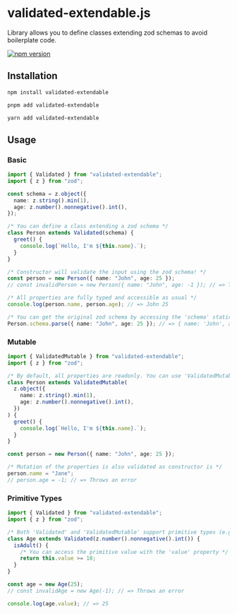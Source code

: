 # validated-extendable.js

Library allows you to define classes extending zod schemas to avoid boilerplate code.

[![npm version](https://badge.fury.io/js/validated-extendable.svg)](https://badge.fury.io/js/validated-extendable)

## Installation

```bash
npm install validated-extendable
```

```bash
pnpm add validated-extendable
```

```bash
yarn add validated-extendable
```

## Usage

### Basic

```typescript
import { Validated } from "validated-extendable";
import { z } from "zod";

const schema = z.object({
  name: z.string().min(1),
  age: z.number().nonnegative().int(),
});

/* You can define a class extending a zod schema */
class Person extends Validated(schema) {
  greet() {
    console.log(`Hello, I'm ${this.name}.`);
  }
}

/* Constructor will validate the input using the zod schema! */
const person = new Person({ name: "John", age: 25 });
// const invalidPerson = new Person({ name: "John", age: -1 }); // => Throws an error

/* All properties are fully typed and accessible as usual */
console.log(person.name, person.age); // => John 25

/* You can get the original zod schema by accessing the 'schema' static property */
Person.schema.parse({ name: "John", age: 25 }); // => { name: 'John', age: 25 }
```

### Mutable

```typescript
import { ValidatedMutable } from "validated-extendable";
import { z } from "zod";

/* By default, all properties are readonly. You can use 'ValidatedMutable' instead of 'Validated' to make them mutable */
class Person extends ValidatedMutable(
  z.object({
    name: z.string().min(1),
    age: z.number().nonnegative().int(),
  })
) {
  greet() {
    console.log(`Hello, I'm ${this.name}.`);
  }
}

const person = new Person({ name: "John", age: 25 });

/* Mutation of the properties is also validated as constructor is */
person.name = "Jane";
// person.age = -1; // => Throws an error
```

### Primitive Types

```typescript
import { Validated } from "validated-extendable";
import { z } from "zod";

/* Both 'Validated' and 'ValidatedMutable' support primitive types (e.g. z.string(), z.number(), z.boolean(), ...) */
class Age extends Validated(z.number().nonnegative().int()) {
  isAdult() {
    /* You can access the primitive value with the 'value' property */
    return this.value >= 18;
  }
}

const age = new Age(25);
// const invalidAge = new Age(-1); // => Throws an error

console.log(age.value); // => 25
```
